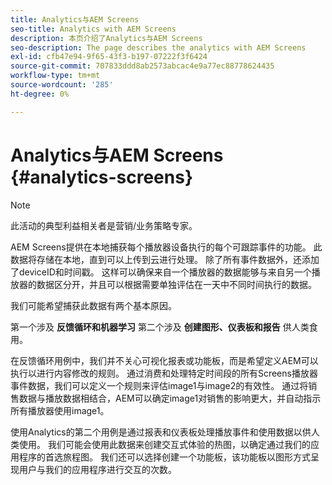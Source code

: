 ```yaml
---
title: Analytics与AEM Screens
seo-title: Analytics with AEM Screens
description: 本页介绍了Analytics与AEM Screens
seo-description: The page describes the analytics with AEM Screens
exl-id: cfb47e94-9f65-43f3-b197-07222f3f6424
source-git-commit: 707833ddd8ab2573abcac4e9a77ec88778624435
workflow-type: tm+mt
source-wordcount: '285'
ht-degree: 0%

---
```


# Analytics与AEM Screens {#analytics-screens}

>[!NOTE]
>
>此活动的典型利益相关者是营销/业务策略专家。

AEM Screens提供在本地捕获每个播放器设备执行的每个可跟踪事件的功能。 此数据将存储在本地，直到可以上传到云进行处理。 除了所有事件数据外，还添加了deviceID和时间戳。 这样可以确保来自一个播放器的数据能够与来自另一个播放器的数据区分开，并且可以根据需要单独评估在一天中不同时间执行的数据。

我们可能希望捕获此数据有两个基本原因。

第一个涉及 **反馈循环和机器学习** 第二个涉及 **创建图形、仪表板和报告** 供人类食用。

在反馈循环用例中，我们并不关心可视化报表或功能板，而是希望定义AEM可以执行以进行内容修改的规则。 通过消费和处理特定时间段的所有Screens播放器事件数据，我们可以定义一个规则来评估image1与image2的有效性。 通过将销售数据与播放数据相结合，AEM可以确定image1对销售的影响更大，并自动指示所有播放器使用image1。

使用Analytics的第二个用例是通过报表和仪表板处理播放事件和使用数据以供人类使用。
我们可能会使用此数据来创建交互式体验的热图，以确定通过我们的应用程序的首选旅程图。 我们还可以选择创建一个功能板，该功能板以图形方式呈现用户与我们的应用程序进行交互的次数。

